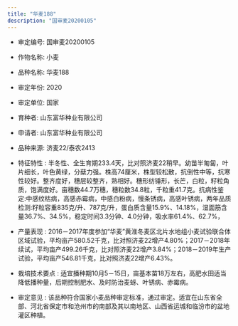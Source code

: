 ```yaml
---
title: "华麦188"
description: "国审麦20200105"
---
```

* 审定编号:  国审麦20200105

*  作物名称:  小麦

*  品种名称:  华麦188

*  审定年份:  2020

*  审定单位:  国家

* 育种者:  山东富华种业有限公司

*  申请者:  山东富华种业有限公司

*  品种来源:  济麦22/泰农2413

*  特征特性 : 
半冬性、全生育期233.4天，比对照济麦22稍早。幼苗半匍匐，叶片细长，叶色黄绿，分蘖力强。株高74厘米，株型较松散，抗倒性中等，抗寒性较好。整齐度好，穗层较整齐，熟相好。穗形纺锤形，长芒，白粒，籽粒角质，饱满度好。亩穗数44.7万穗，穗粒数34.8粒，千粒重41.7克。抗病性鉴定:中感纹枯病，高感赤霉病，中感白粉病，慢条锈病，高感叶锈病，两年品质检测:籽粒容重835克/升、787克/升，蛋白质含量15.9%、14.18%，湿面筋含量36.7%、34.5%，稳定时间3.3分钟、4.0分钟，吸水率61.4%、62.7%，
 
*  产量表现 : 
2016－2017年度参加“华麦”黄淮冬麦区北片水地组小麦试验联合体区域试验，平均亩产580.52千克，比对照济麦22增产4.80%；2017－2018年续试，平均亩产499.26千克，比对照济麦22增产3.84%；2018－2019年生产试验，平均亩产546.81千克，比对照济麦22增产6.43%。

*  栽培技术要点 : 
适宜播种期10月5－15日，亩基本苗18万左右，高肥水田适当降低播种量，后期控制肥水、及时防治麦蚜、叶锈病、赤霉病。

*  审定意见 : 
该品种符合国家小麦品种审定标准，通过审定。适宜在山东省全部、河北省保定市和沧州市的南部及其以南地区、山西省运城和临汾市的盆地灌区种植。
